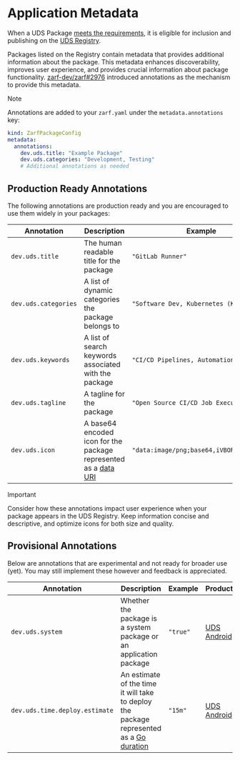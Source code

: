 # Application Metadata

When a UDS Package [meets the requirements](../requirements/uds-package-requirements.md), it is eligible for inclusion and publishing on the [UDS Registry](https://registry.defenseunicorns.com/).

Packages listed on the Registry contain metadata that provides additional information about the package. This metadata enhances discoverability, improves user experience, and provides crucial information about package functionality. [zarf-dev/zarf#2976](https://github.com/zarf-dev/zarf/issues/2976) introduced annotations as the mechanism to provide this metadata.

> [!NOTE]
> Annotations are added to your `zarf.yaml` under the `metadata.annotations` key:
> ```yaml
> kind: ZarfPackageConfig
> metadata:
>   annotations:
>     dev.uds.title: "Example Package"
>     dev.uds.categories: "Development, Testing"
>     # Additional annotations as needed
> ```

## Production Ready Annotations

The following annotations are production ready and you are encouraged to use them widely in your packages:

| Annotation | Description | Example | Products |
| --- | --- | --- | --- |
| `dev.uds.title` | The human readable title for the package | `"GitLab Runner"` | [UDS Registry](https://github.com/defenseunicorns/uds-registry/blob/main/docs/development/development.md#zarf-package-metadata) |
| `dev.uds.categories` | A list of dynamic categories the package belongs to | `"Software Dev, Kubernetes (K8s)"` | [UDS Registry](https://github.com/defenseunicorns/uds-registry/blob/main/docs/development/development.md#zarf-package-metadata) |
| `dev.uds.keywords` | A list of search keywords associated with the package | `"CI/CD Pipelines, Automation, GitLab"` | [UDS Registry](https://github.com/defenseunicorns/uds-registry/blob/main/docs/development/development.md#zarf-package-metadata) |
| `dev.uds.tagline` | A tagline for the package | `"Open Source CI/CD Job Execution Tool"` | [UDS Registry](https://github.com/defenseunicorns/uds-registry/blob/main/docs/development/development.md#zarf-package-metadata) |
| `dev.uds.icon` | A base64 encoded icon for the package represented as a [data URI](https://developer.mozilla.org/en-US/docs/Web/HTTP/Basics_of_HTTP/Data_URIs) | `"data:image/png;base64,iVBORw0KGgo..."` | [UDS Registry](https://github.com/defenseunicorns/uds-registry/blob/main/docs/development/development.md#zarf-package-metadata) |

> [!IMPORTANT]
> Consider how these annotations impact user experience when your package appears in the UDS Registry. Keep information concise and descriptive, and optimize icons for both size and quality.

## Provisional Annotations

Below are annotations that are experimental and not ready for broader use (yet). You may still implement these however and feedback is appreciated.

| Annotation | Description | Example | Products |
| --- | --- | --- | --- |
| `dev.uds.system` | Whether the package is a system package or an application package | `"true"` | [UDS Android](https://github.com/defenseunicorns/uds-android) |
| `dev.uds.time.deploy.estimate` | An estimate of the time it will take to deploy the package represented as a [Go duration](https://pkg.go.dev/time#ParseDuration) | `"15m"` | [UDS Android](https://github.com/defenseunicorns/uds-android) |

